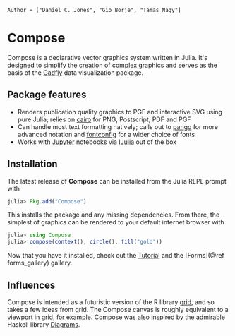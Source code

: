 ```@meta
Author = ["Daniel C. Jones", "Gio Borje", "Tamas Nagy"]
```

# Compose

Compose is a declarative vector graphics system written in Julia. It's designed
to simplify the creation of complex graphics and serves as the basis of the
[Gadfly](https://github.com/GiovineItalia/Gadfly.jl) data visualization package.


## Package features

- Renders publication quality graphics to PGF and interactive SVG using pure Julia; relies on [cairo](https://cairographics.org/) for PNG, Postscript, PDF and PGF
- Can handle most text formatting natively; calls out to [pango](https://www.pango.org/) for more advanced notation and [fontconfig](https://www.fontconfig.org/) for a wider choice of fonts
- Works with [Jupyter](http://jupyter.org/) notebooks via [IJulia](https://github.com/JuliaLang/IJulia.jl) out of the box

## Installation

The latest release of **Compose** can be installed from the Julia REPL prompt with

```julia
julia> Pkg.add("Compose")
```

This installs the package and any missing dependencies.  From there, the
simplest of graphics can be rendered to your default internet browser with

```julia
julia> using Compose
julia> compose(context(), circle(), fill("gold"))
```

Now that you have it installed, check out the [Tutorial](@ref) and the [Forms](@ref forms_gallery) gallery.


## Influences

Compose is intended as a futuristic version of the R library
[grid](http://www.stat.auckland.ac.nz/~paul/grid/grid.html), and so takes a few
ideas from grid. The Compose canvas is roughly equivalent to a viewport in grid,
for example. Compose was also inspired by the admirable Haskell library
[Diagrams](http://projects.haskell.org/diagrams/).
